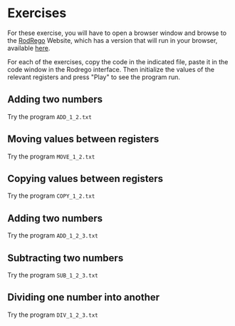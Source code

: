 # Exercises

For these exercise, you will have to open a browser window and 
browse to the 
[RodRego](http://sites.tufts.edu/rodrego/) Website, 
which has a 
version that will run in your browser, available 
[here](https://rodrego.it.tufts.edu/).

For each of the exercises, copy the code in the indicated file, 
paste it in the code window in the Rodrego interface. 
Then initialize the values of the relevant registers and press "Play"
to see the program run. 

## Adding two numbers

Try the program ```ADD_1_2.txt```

## Moving values between registers

Try the program ```MOVE_1_2.txt```

## Copying values between registers

Try the program ```COPY_1_2.txt```


## Adding two numbers

Try the program ```ADD_1_2_3.txt```


## Subtracting two numbers


Try the program ```SUB_1_2_3.txt```


## Dividing one number into another


Try the program ```DIV_1_2_3.txt```

